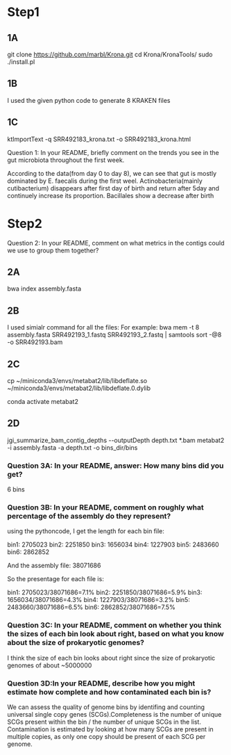 # Step1
## 1A
git clone https://github.com/marbl/Krona.git
cd Krona/KronaTools/
sudo ./install.pl

## 1B

I used the given python code to generate 8 KRAKEN files

## 1C

ktImportText -q SRR492183_krona.txt -o SRR492183_krona.html

Question 1: In your README, briefly comment on the trends you see in the gut microbiota throughout the first week.

According to the data(from day 0 to day 8), we can see that gut is mostly dominated by E. faecalis during the first weel. Actinobacteria(mainly cutibacterium) disappears after first day of birth and return after 5day and continuely increase its proportion. Bacillales show a decrease after birth

# Step2

Question 2: In your README, comment on what metrics in the contigs could we use to group them together?


## 2A
bwa index assembly.fasta

## 2B
I used simialr command for all the files:
For example:
bwa mem -t 8 assembly.fasta SRR492193_1.fastq SRR492193_2.fastq | samtools sort -@8 -o SRR492193.bam


## 2C
cp ~/miniconda3/envs/metabat2/lib/libdeflate.so ~/miniconda3/envs/metabat2/lib/libdeflate.0.dylib

conda activate metabat2


## 2D

jgi_summarize_bam_contig_depths --outputDepth depth.txt *.bam
metabat2 -i assembly.fasta -a depth.txt -o bins_dir/bins

### Question 3A: In your README, answer: How many bins did you get?
6 bins

### Question 3B: In your README, comment on roughly what percentage of the assembly do they represent?

using the pythoncode, I get the length for each bin file:

bin1: 2705023
bin2: 2251850
bin3: 1656034
bin4: 1227903
bin5: 2483660
bin6: 2862852

And the assembly file: 38071686

So the presentage for each file is:

bin1: 2705023/38071686=7.1%
bin2: 2251850/38071686=5.9%
bin3: 1656034/38071686=4.3%
bin4: 1227903/38071686=3.2%
bin5: 2483660/38071686=6.5%
bin6: 2862852/38071686=7.5%

### Question 3C: In your README, comment on whether you think the sizes of each bin look about right, based on what you know about the size of prokaryotic genomes?

I think the size of each bin looks about right since the size of prokaryotic genomes of about ~5000000

### Question 3D:In your README, describe how you might estimate how complete and how contaminated each bin is?

We can assess the quality of genome bins by identifing and counting universal single copy genes (SCGs).Completeness is the number of unique SCGs present within the bin / the number of unique SCGs in the list. Contamination is estimated by looking at how many SCGs are present in multiple copies, as only one copy should be present of each SCG per genome. 








 

